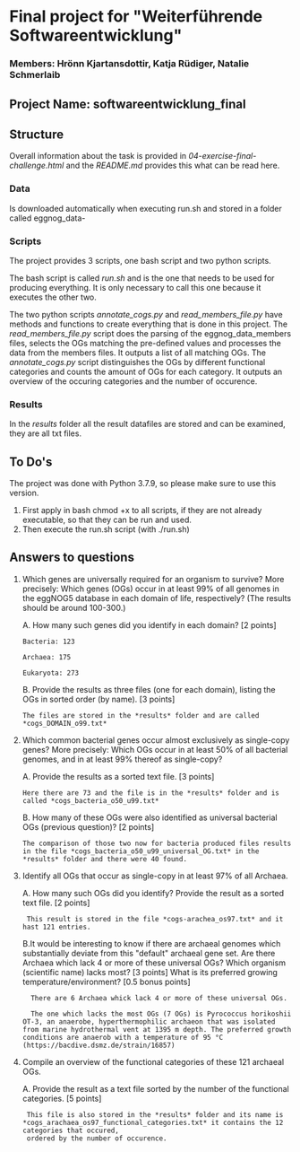 # Final project for "Weiterführende Softwareentwicklung"

### Members: Hrönn Kjartansdottir, Katja Rüdiger, Natalie Schmerlaib

## Project Name: softwareentwicklung_final

## Structure
Overall information about the task is provided in *04-exercise-final-challenge.html* and the *README.md* provides this what can be read here.

### Data
Is downloaded automatically when executing run.sh and stored in a folder called eggnog_data-

### Scripts
The project provides 3 scripts, one bash script and two python scripts.

The bash script is called *run.sh* and is the one that needs to be used for producing everything. It is only necessary to call this one because it executes the other two.

The two python scripts *annotate_cogs.py* and *read_members_file.py* have methods and functions to create everything that is done in this project. The *read_members_file.py* script does the parsing of the eggnog_data_members files, selects the OGs matching the pre-defined values and processes the data from the members files. It outputs a list of all matching OGs. The *annotate_cogs.py* script distinguishes the OGs by different functional categories and counts the amount of OGs for each category. It outputs an overview of the occuring categories and the number of occurence.

### Results

In the *results* folder all the result datafiles are stored and can be examined, they are all txt files.


## To Do's

The project was done with Python 3.7.9, so please make sure to use this version.

1. First apply in bash chmod +x to all scripts, if they are not already executable, so that they can be run and used.
2. Then execute the run.sh script (with ./run.sh)


## Answers to questions

1. Which genes are universally required for an organism to survive? More precisely: Which genes (OGs) occur in at least 99% of all genomes in the eggNOG5 database in each domain of life, respectively? (The results should be around 100-300.)

   A. How many such genes did you identify in each domain? [2 points]
       
       Bacteria: 123
       
       Archaea: 175
       
       Eukaryota: 273
   
   
   B. Provide the results as three files (one for each domain), listing the OGs in sorted order (by name). [3 points]
       
       The files are stored in the *results* folder and are called *cogs_DOMAIN_o99.txt*
       


2. Which common bacterial genes occur almost exclusively as single-copy genes? More precisely: Which OGs occur in at least 50% of all bacterial genomes, and in at least 99% thereof as single-copy?

   A. Provide the results as a sorted text file. [3 points]
       
       Here there are 73 and the file is in the *results* folder and is called *cogs_bacteria_o50_u99.txt*
       
   B. How many of these OGs were also identified as universal bacterial OGs (previous question)? [2 points]
   
       The comparison of those two now for bacteria produced files results in the file *cogs_bacteria_o50_u99_universal_OG.txt* in the *results* folder and there were 40 found.



3. Identify all OGs that occur as single-copy in at least 97% of all Archaea.

    A. How many such OGs did you identify? Provide the result as a sorted text file. [2 points]
        
        This result is stored in the file *cogs-arachea_os97.txt* and it hast 121 entries.
    
    B.It would be interesting to know if there are archaeal genomes which substantially deviate from this "default" archaeal gene set. Are there Archaea which lack 4 or more of these universal OGs? Which organism (scientific name) lacks most? [3 points] What is its preferred growing temperature/environment? [0.5 bonus points]
    
         There are 6 Archaea whick lack 4 or more of these universal OGs.
         
         The one which lacks the most OGs (7 OGs) is Pyrococcus horikoshii OT-3, an anaerobe, hyperthermophilic archaeon that was isolated from marine hydrothermal vent at 1395 m depth. The preferred growth conditions are anaerob with a temperature of 95 °C (https://bacdive.dsmz.de/strain/16857)
        


4. Compile an overview of the functional categories of these 121 archaeal OGs.

    A. Provide the result as a text file sorted by the number of the functional categories. [5 points]
        
        This file is also stored in the *results* folder and its name is *cogs_arachaea_os97_functional_categories.txt* it contains the 12 categories that occured,
        ordered by the number of occurence.


